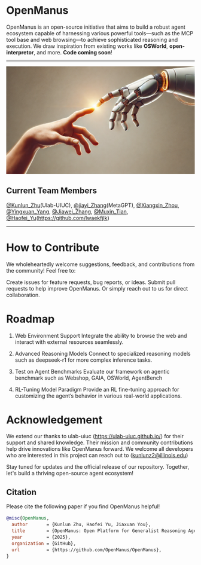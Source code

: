 # OpenManus

OpenManus is an open-source initiative that aims to build a robust agent ecosystem capable of harnessing various powerful tools—such as the MCP tool base and web browsing—to achieve sophisticated reasoning and execution. We draw inspiration from existing works like **OSWorld**, **open-interpretor**, and more. **Code coming soon**!

---

<div style="display: flex; justify-content: center;">
  <div style="width: 100; transform: scale(1.0);">
    <img src="assets/manus.jpg" style="width: 100%;" alt="marble">
  </div>
</div>



## Current Team Members
[@Kunlun_Zhu](https://github.com/Kunlun-Zhu)(Ulab-UIUC), [@jiayi_Zhang](https://github.com/didiforgithub)(MetaGPT), [@Xiangxin_Zhou](https://github.com/zhouxiangxin1998), [@Yingxuan_Yang](https://github.com/zoe-yyx), [@Jiawei_Zhang](https://github.com/CharlieDreemur), [@Muxin_Tian](https://github.com/realtmxi), [@Haofei_Yu](Ulab-UIUC)(https://github.com/lwaekfjlk)

---

# How to Contribute
We wholeheartedly welcome suggestions, feedback, and contributions from the community! Feel free to:

Create issues for feature requests, bug reports, or ideas.
Submit pull requests to help improve OpenManus.
Or simply reach out to us for direct collaboration.

# Roadmap
1. Web Environment Support
Integrate the ability to browse the web and interact with external resources seamlessly.

2. Advanced Reasoning Models
Connect to specialized reasoning models such as deepseek-r1 for more complex inference tasks.

3. Test on Agent Benchmarks
Evaluate our framework on agentic benchmark such as Webshop, GAIA, OSWorld, AgentBench

4. RL-Tuning Model Paradigm
Provide an RL fine-tuning approach for customizing the agent’s behavior in various real-world applications.

# Acknowledgement
We extend our thanks to ulab-uiuc (https://ulab-uiuc.github.io/) for their support and shared knowledge. Their mission and community contributions help drive innovations like OpenManus forward.
We welcome all developers who are interested in this project can reach out to (kunlunz2@illinois.edu)

Stay tuned for updates and the official release of our repository. Together, let's build a thriving open-source agent ecosystem!

## Citation
Please cite the following paper if you find OpenManus helpful!
```bibtex
@misc{OpenManus,
  author       = {Kunlun Zhu, Haofei Yu, Jiaxuan You},
  title        = {OpenManus: Open Platform for Generalist Reasoning Agents},
  year         = {2025},
  organization = {GitHub},
  url          = {https://github.com/OpenManus/OpenManus},
}
```
